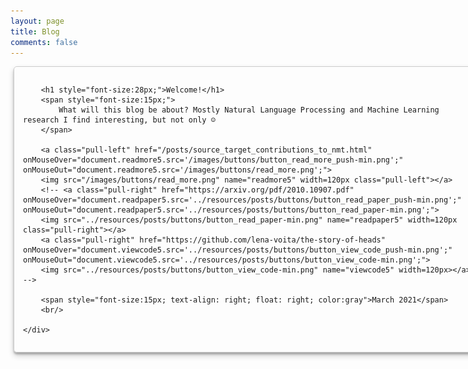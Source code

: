 ```yaml
---
layout: page
title: Blog
comments: false
---
```


<!-- Style for the blog page is borrowed from lena voita's page -->

<style>

  #thumbnail {
    box-shadow: 0 5px 10px rgba(0,0,0,0.19), 0 3px 3px rgba(0,0,0,0.23);
  }
  #thumbnail:hover {
    box-shadow: 0 12px 24px rgba(0,0,0,0.19), 0 8px 8px rgba(0,0,0,0.23);
  }

  .fullCard {
    width: 750px;
    border: 1px solid #ccc;
    border-radius: 5px;
    margin: 10px 5px;
    padding: 4px;

  }
  .cardContent {
    padding: 10px;

  }

  .center {
    display: block;
    margin-left: auto;
    margin-right: auto;
  }

</style>



<div class="fullCard" id="thumbnail" >
    <div class="cardContent">

        <h1 style="font-size:28px;">Welcome!</h1>
        <span style="font-size:15px;">
            What will this blog be about? Mostly Natural Language Processing and Machine Learning research I find interesting, but not only ☺️
        </span>

        <a class="pull-left" href="/posts/source_target_contributions_to_nmt.html" onMouseOver="document.readmore5.src='/images/buttons/button_read_more_push-min.png';" onMouseOut="document.readmore5.src='/images/buttons/read_more.png';">
        <img src="/images/buttons/read_more.png" name="readmore5" width=120px class="pull-left"></a>
        <!-- <a class="pull-right" href="https://arxiv.org/pdf/2010.10907.pdf" onMouseOver="document.readpaper5.src='../resources/posts/buttons/button_read_paper_push-min.png';" onMouseOut="document.readpaper5.src='../resources/posts/buttons/button_read_paper-min.png';">
        <img src="../resources/posts/buttons/button_read_paper-min.png" name="readpaper5" width=120px class="pull-right"></a>
        <a class="pull-right" href="https://github.com/lena-voita/the-story-of-heads" onMouseOver="document.viewcode5.src='../resources/posts/buttons/button_view_code_push-min.png';" onMouseOut="document.viewcode5.src='../resources/posts/buttons/button_view_code-min.png';">
        <img src="../resources/posts/buttons/button_view_code-min.png" name="viewcode5" width=120px></a> -->

        <span style="font-size:15px; text-align: right; float: right; color:gray">March 2021</span>
        <br/>

    </div>
</div>

<!-- ################################################################################### -->